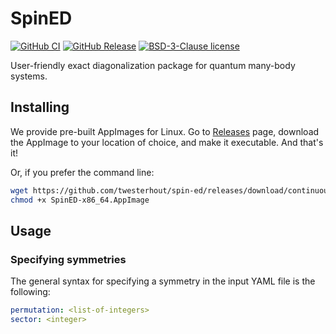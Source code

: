 # SpinED

[![GitHub CI](https://github.com/twesterhout/spin-ed/workflows/CI/badge.svg)](https://github.com/twesterhout/spin-ed/actions)
[![GitHub Release](https://img.shields.io/github/v/release/twesterhout/spin-ed?include_prereleases)](https://github.com/twesterhout/spin-ed/releases)
[![BSD-3-Clause license](https://img.shields.io/badge/license-BSD--3--Clause-blue.svg)](LICENSE)

User-friendly exact diagonalization package for quantum many-body systems.


## Installing

We provide pre-built AppImages for Linux. Go to [Releases](...) page, download
the AppImage to your location of choice, and make it executable. And that's it!

Or, if you prefer the command line:
```sh
wget https://github.com/twesterhout/spin-ed/releases/download/continuous/SpinED-x86_64.AppImage
chmod +x SpinED-x86_64.AppImage
```


## Usage


### Specifying symmetries

The general syntax for specifying a symmetry in the input YAML file is the
following:

```yaml
permutation: <list-of-integers>
sector: <integer>
```

